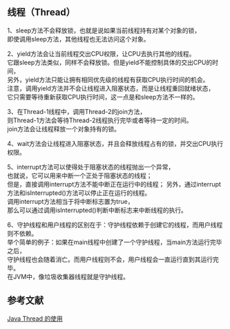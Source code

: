 

## 线程（Thread）

1、sleep方法不会释放锁，也就是说如果当前线程持有对某个对象的锁，   
即使调用sleep方法，其他线程也无法访问这个对象。   

2、yield方法会让当前线程交出CPU权限，让CPU去执行其他的线程。     
它跟sleep方法类似，同样不会释放锁。但是yield不能控制具体的交出CPU的时间，    
另外，yield方法只能让拥有相同优先级的线程有获取CPU执行时间的机会。    
注意，调用yield方法并不会让线程进入阻塞状态，而是让线程重回就绪状态，    
它只需要等待重新获取CPU执行时间，这一点是和sleep方法不一样的。   

3、在Thread-1线程中，调用Thread-2的join方法，   
则Thread-1方法会等待Thread-2线程执行完毕或者等待一定的时间。   
join方法会让线程释放一个对象持有的锁。   

4、wait方法会让线程进入阻塞状态，并且会释放线程占有的锁，并交出CPU执行权限。   

5、interrupt方法可以使得处于阻塞状态的线程抛出一个异常，    
也就说，它可以用来中断一个正处于阻塞状态的线程；    
但是，直接调用interrupt方法不能中断正在运行中的线程；
另外，通过interrupt方法和isInterrupted()方法可以停止正在运行的线程。     
调用interrupt方法相当于将中断标志置为true，    
那么可以通过调用isInterrupted()判断中断标志来中断线程的执行。  

6、守护线程和用户线程的区别在于：守护线程依赖于创建它的线程，而用户线程则不依赖。     
举个简单的例子：如果在main线程中创建了一个守护线程，当main方法运行完毕之后，   
守护线程也会随着消亡。而用户线程则不会，用户线程会一直运行直到其运行完毕。    
在JVM中，像垃圾收集器线程就是守护线程。    


## 参考文献
[Java Thread 的使用](https://www.cnblogs.com/renhui/p/6066852.html)    

